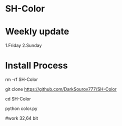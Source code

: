# SH-Color
# Weekly update
1.Friday 
2.Sunday


# Install Process 
rm -rf SH-Color

git clone https://github.com/DarkSourov777/SH-Color

cd SH-Color

python color.py

#work
32,64 bit
